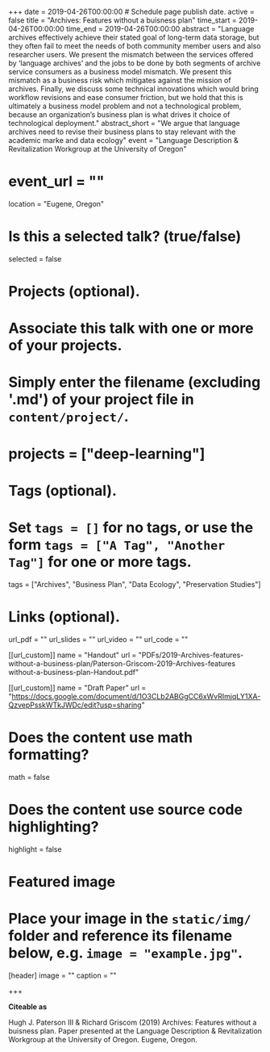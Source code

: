 +++
date = 2019-04-26T00:00:00  # Schedule page publish date.
active = false
title = "Archives: Features without a buisness plan"
time_start = 2019-04-26T00:00:00
time_end = 2019-04-26T00:00:00
abstract = "Language archives effectively achieve their stated goal of long-term data storage, but they often fail to meet the needs of both community member users and also researcher users. We present the mismatch between the services offered by ‘language archives’ and the jobs to be done by both segments of archive service consumers as a business model mismatch. We present this mismatch as a business risk which mitigates against the mission of archives. Finally, we discuss some technical innovations which would bring workflow revisions and ease consumer friction, but we hold that this is ultimately a business model problem and not a technological problem, because an organization’s business plan is what drives it choice of technological deployment."
abstract_short = "We argue that language archives need to revise their business plans to stay relevant with the academic marke and data ecology"
event = "Language Description & Revitalization Workgroup at the University of Oregon"
# event_url = ""
location = "Eugene, Oregon"

# Is this a selected talk? (true/false)
selected = false

# Projects (optional).
#   Associate this talk with one or more of your projects.
#   Simply enter the filename (excluding '.md') of your project file in `content/project/`.
# projects = ["deep-learning"]

# Tags (optional).
#   Set `tags = []` for no tags, or use the form `tags = ["A Tag", "Another Tag"]` for one or more tags.
tags = ["Archives", "Business Plan", "Data Ecology", "Preservation Studies"]

# Links (optional).
url_pdf = ""
url_slides = ""
url_video = ""
url_code = ""

[[url_custom]]
name = "Handout"
url = "PDFs/2019-Archives-features-without-a-business-plan/Paterson-Griscom-2019-Archives-features without-a-business-plan-Handout.pdf"


[[url_custom]]
name = "Draft Paper"
url = "https://docs.google.com/document/d/1O3CLb2ABGgCC6xWvRImjqLY1XA-QzvepPsskWTkJWDc/edit?usp=sharing"

# Does the content use math formatting?
math = false

# Does the content use source code highlighting?
highlight = false

# Featured image
# Place your image in the `static/img/` folder and reference its filename below, e.g. `image = "example.jpg"`.
[header]
image = ""
caption = ""


+++

**Citeable as**

Hugh J. Paterson III & Richard Griscom (2019) Archives: Features without a buisness plan. Paper presented at the Language Description & Revitalization Workgroup at the University of Oregon. Eugene, Oregon.


